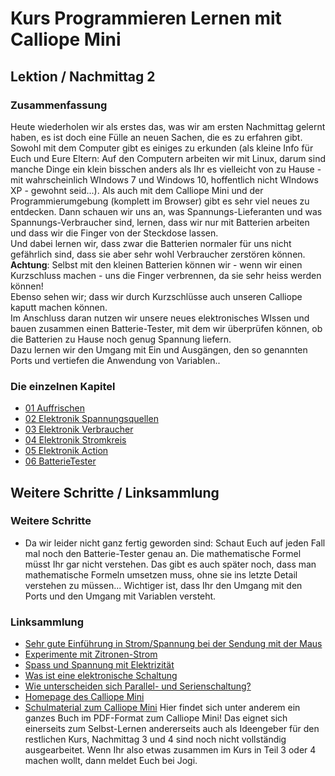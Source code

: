 # Kurs Programmieren Lernen mit Calliope Mini
   
   
   
## Lektion / Nachmittag  2

### Zusammenfassung 

Heute wiederholen wir als erstes das, was wir am ersten Nachmittag gelernt haben, es ist doch eine Fülle an neuen Sachen, die es zu erfahren gibt.   
Sowohl mit dem Computer gibt es einiges zu erkunden (als kleine Info für Euch und Eure Eltern: Auf den Computern arbeiten wir mit Linux, darum sind manche Dinge ein klein bisschen anders als Ihr es vielleicht von zu Hause - mit wahrscheinlich WIndows 7 und Windows 10, hoffentlich nicht WIndows XP - gewohnt seid...). 
Als auch mit dem Calliope Mini und der Programmierumgebung (komplett im Browser) gibt es sehr viel neues zu entdecken.
Dann schauen wir uns an, was Spannungs-Lieferanten und was Spannungs-Verbraucher sind, lernen, dass wir nur mit Batterien arbeiten und dass wir die Finger von der Steckdose lassen.  
Und dabei lernen wir, dass zwar die Batterien normaler für uns nicht gefährlich sind, dass sie aber sehr wohl Verbraucher zerstören können.  
 __Achtung__: Selbst mit den kleinen Batterien können wir - wenn wir einen Kurzschluss machen - uns die Finger verbrennen, da sie sehr heiss werden können!  
Ebenso sehen wir; dass wir durch Kurzschlüsse auch unseren Calliope kaputt machen können.  
Im Anschluss daran nutzen wir unsere neues elektronisches WIssen und bauen zusammen einen Batterie-Tester, mit dem wir überprüfen können, ob die Batterien zu Hause noch genug Spannung liefern.  
Dazu lernen wir den Umgang mit Ein und Ausgängen, den so genannten Ports und vertiefen die Anwendung von Variablen..   

### Die einzelnen Kapitel

* [01 Auffrischen](02_01_Auffrischen/index.html)
* [02 Elektronik Spannungsquellen](02_02_Elektronik_Spannungsquelle/index.html)
* [03 Elektronik Verbraucher](02_03_Elektronik_Verbraucher/index.html)
* [04 Elektronik Stromkreis](02_04_Elektronik_Stromkreis/index.html)
* [05 Elektronik Action](02_05_Elektronik_Action/index.html)
* [06 BatterieTester](02_06_BatterieTester/index.html)


## Weitere Schritte / Linksammlung 

### Weitere Schritte

* Da wir leider nicht ganz fertig geworden sind: Schaut Euch auf jeden Fall mal noch den Batterie-Tester genau an. Die mathematische Formel müsst Ihr gar nicht verstehen. Das gibt es auch später noch, dass man mathematische Formeln umsetzen muss, ohne sie ins letzte Detail verstehen zu müssen...
Wichtiger ist, dass Ihr den Umgang mit den Ports und den Umgang mit Variablen versteht.


### Linksammlung 

* [Sehr gute Einführung in Strom/Spannung bei der Sendung mit der Maus](https://www.youtube.com/watch?v=Je22SgH8TCk)
* [Experimente mit Zitronen-Strom](https://www.simplyscience.ch/teens-experimente-feuer-strom/articles/strom-aus-der-zitrone.html?_locale=de) 
* [Spass und Spannung mit Elektrizität](https://www.simplyscience.ch/kids-experimente-feuer-strom/articles/spass-und-spannung-mit-elektrizitaet-24475.html)
* [Was ist eine elektronische Schaltung](https://www.simplyscience.ch/teens-wissen/articles/was-ist-eine-elektronische-schaltung.html)
* [Wie unterscheiden sich Parallel- und Serienschaltung?](https://www.simplyscience.ch/teens-wissen/articles/wie-unterscheiden-sich-parallel-und-serienschaltung.html)
* [Homepage des Calliope Mini](https://calliope.cc/)
* [Schulmaterial zum Calliope Mini](https://calliope.cc/schulen/schulmaterial) Hier findet sich unter anderem ein ganzes Buch im PDF-Format zum Calliope Mini! Das eignet sich einerseits zum Selbst-Lernen andererseits auch als Ideengeber für den restlichen Kurs, Nachmittag 3 und 4 sind noch nicht vollständig ausgearbeitet. Wenn Ihr also etwas zusammen im Kurs in Teil 3 oder 4 machen wollt, dann meldet Euch bei Jogi.
 


